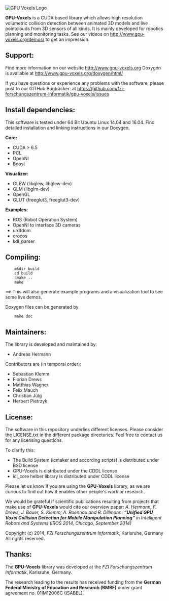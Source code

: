 ![GPU Voxels Logo](http://gpu-voxels.org/gpu-voxels-logo.png  "GPU Voxels")

**GPU-Voxels** is a CUDA based library which allows high resolution volumetric collision detection
between animated 3D models and live pointclouds from 3D sensors of all kinds.
It is mainly developed for robotics planning and monitoring tasks.
See our videos on http://www.gpu-voxels.org/demos/ to get an impression.

## Support:
Find more information on our website http://www.gpu-voxels.org
Doxygen is available at http://www.gpu-voxels.org/doxygen/html/

If you have questions or experience any problems with the software, please post to our GITHub Bugtracker:
at https://github.com/fzi-forschungszentrum-informatik/gpu-voxels/issues

## Install dependencies:
This software is tested under 64 Bit Ubuntu Linux 14.04 and 16.04.
Find detailed installation and linking instructions in our Doxygen.

**Core:**

- CUDA > 6.5
- PCL
- OpenNI
- Boost

**Visualizer:**

- GLEW (libglew, libglew-dev)
- GLM (libglm-dev)
- OpenGL
- GLUT (freeglut3, freeglut3-dev)

**Examples:**

- ROS (Robot Operation System)
- OpenNI to interface 3D cameras
- urdfdom
- orocos
- kdl_parser

## Compiling:
        mkdir build
        cd build
        cmake ..
        make

==> This will also generate example programs and a visualization tool to see some live demos.

Doxygen files can be generated by

        make doc

## Maintainers:
The library is developed and maintained by:

- Andreas Hermann

Contributors are (in temporal order):

- Sebastian Klemm
- Florian Drews
- Matthias Wagner
- Felix Mauch
- Christian Jülg
- Herbert Pietrzyk

## License:
The software in this repository underlies different licenses.
Please consider the LICENSE.txt in the different package directories.
Feel free to contact us for any licensing questions.

To clarify this:

- The Build System (icmaker and according scripts) is distributed under BSD license
- GPU-Voxels is distributed under the CDDL license
- icl_core helber library is distributed under CDDL license

Please let us know if you are using the **GPU-Voxels** library,
as we are curious to find out how it enables other people's work or research.

We would be grateful if scientific publications resulting from projects
that make use of **GPU-Voxels** would cite our overview paper:
*A. Hermann, F. Drews, J. Bauer, S. Klemm, A. Roennau and R. Dillmann:
**“Unified GPU Voxel Collision Detection for Mobile Manipulation Planning”**
in Intelligent Robots and Systems (IROS 2014, Chicago, September 2014)*

Copyright (c) 2014, *FZI Forschungszentrum Informatik*, Karlsruhe, Germany
All rights reserved.

## Thanks:
The **GPU-Voxels** library was developed at the *FZI Forschungszentrum Informatik*, Karlsruhe, Germany.

The research leading to the results has received funding from the
 **German Federal Ministry of Education and Research (BMBF)**
 under grant agreement no. 01IM12006C (ISABEL).
